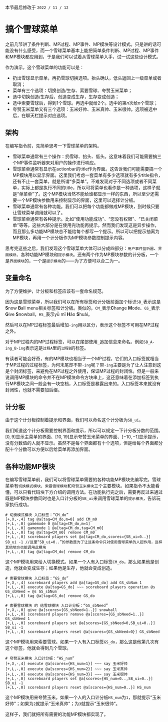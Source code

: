 本节最后修改于 `2022 / 11 / 12`

# 搞个雪球菜单

之前几节讲了条件判断、MP过程、MP事件、MP模块等设计模式。只是讲的话可能没有什么感受，而一个雪球菜单基本上能把简单条件判断、MP过程、MP事件和MP模块都应用到，于是我们可以试着从雪球菜单入手，试一试这些设计模式。

作为演示，这个雪球菜单的功能可以是：

- 扔出雪球显示菜单，再扔雪球切换选项。抬头确认，低头返回上一级菜单或者取消；
- 菜单有三个选项：切换创造/生存、索要雪球、夸赞玉米菜单；
- 选中切换创造/生存后，创造变成生存，生存变成创造；
- 选中索要雪球后，得到$1$个雪球。再选中就给$2$个。选中的第$n$次给$n$个雪球；
- 夸赞玉米菜单又有三个选项：玉米好帅、玉米真帅、玉米很帅。选项被选中后，在聊天栏提示对应选项。

## 架构

在编写指令前，先简单思考一下雪球菜单的架构。

- 雪球菜单通常有三个操作：扔雪球、抬头、低头。这意味着我们可能需要搞三个MP事件监听器来对用户的操作进行响应。
- 雪球菜单通常有显示在actionbar的title作为界面。这告诉我们可能需要搞一个MP模块用以显示界面。这里我们考虑一套菜单有多少选项就有多少title指令，还有不止一套菜单，就是所谓“多菜单”。不难发现对于不同选项或者不同菜单，实际上都是执行不同的title，所以可将菜单也看作是一种选项，这样子就是“单菜单”了。这个MP模块当然不能给谁都显示一样的东西，所以至少还需要一个MP模块参数用来控制显示的界面，这里可以选择计分板。
- 雪球菜单通常有各种功能。我们可以把每个功能都做成MP模块，到时候只要让雪球菜单调用就可以了。
- 雪球菜单通常有各种提示。比如“使用功能成功”、“您没有权限”、“已关闭菜单”等等。这些大部分是在使用完功能再提示。然而我们发现这是异步操作，而且那么多功能MP模块总不能给每个都写一个提示。所以可以把提示抽离为MP模块，再用一个计分板作为MP模块参数控制提示内容。

思考完这些之后，我们发现这个雪球菜单大体可以分成四部分：`用户事件监听器`、`界面模块`、各种功能MP模块和`提示模块`。还有两个作为MP模块参数的计分板，一个是`界面模块`的，一个是`提示模块`的——为了方便可以合二为一。

## 变量命名

为了方便维护，计分板和标签应该有一套命名规范。

因为这是雪球菜单，所以我们可以在所有标签和计分板前面加个标识`SB_`表示这是**S**now **B**all menu相关标签和计分板。类似的，`CM_`表示**C**hange **M**ode、`GS_`表示**G**ive **S**nowball，`HS_`表示yǜ mǐ **H**ǎo **S**huài。

然后可以在MP过程标签最后增加`-ing`用以区分，表示这个标签不可用在MP过程之外。

对于MP过程内的MP过程标签，可以在尾部使用`_`追加信息来命名。例如`SB_A-ing_B-ing`表示这是`过程A`里的`过程B`的标签。

有读者可能会好奇，有的MP模块也相当于一个MP过程，它们的入口标签就相当于MP过程的过程标签，为何末尾却不带`-ing`呢？带`-ing`主要是为了让人注意到这是个封闭标签，来避免在MP过程之外使用，保证MP过程的封闭性。但是一般来说调用MP模块的命令并不在MP模块命令方块串上，这还意味着在添加标签到执行MP模块之间一般会有一块空档，入口标签是暴露出来的。入口标签本来就没有封闭性，也就不需要加后缀。

## 计分板

由于这个计分板控制着提示和界面，我们可以命名这个计分板为`SB_ui`。

我们知道这个计分板需要控制界面和提示，所以可以规定一下计分板分数的范围。$[0,9]$显示主菜单的界面、$[10,19]$显示夸赞玉米菜单的界面、$[-10,-1]$显示提示，没有分数值的人就不显示。虽然不是每个界面都有十个选项，但是给每个界面都分配十个分数可以方便以后给菜单再添加界面。

## 各种功能MP模块

在编写雪球菜单前，我们可以将雪球菜单需要的各种功能MP模块先编写完。雪球菜单有`切换模式模块`、`索要雪球模块`和`夸赞玉米模块`三个主要模块。如果指令不太能看懂，可以只看代码块下方介绍的调用方法。在功能执行完之后，需要再反过来通过既是MP模块参数同时也是入口计分板的`SB_ui`来调用雪球菜单的`提示模块`，告诉玩家执行成功。

```
# 切换模式模块 入口标签：“CM_do”
[+,X,-,4] tag @a[tag=CM_do,m=0] add CM_m0
[+,L,-,0] gamemode 0 @a[tag=CM_do,m=1]
[+,L,-,0] gamemode 1 @a[tag=CM_do,tag=CM_m0]
[+,L,-,0] tag @a[tag=CM_m0] remove CM_m0
[+,L,-,0] scoreboard players set @a[tag=CM_do,scores={SB_ui=0..}] SB_ui -1 //这里“SB_ui=0..”的参数是为了让这条命令只对使用雪球菜单的人起作用，这样其他地方也能调用此模块
[+,L,-,0] tag @a[tag=CM_do] remove CM_do
```

这个MP模块用来给人切换模式。如果一个人有入口标签`CM_do`，那么如果他是创造，他就会变成生存；如果他是生存，他就会变成创造。

```
# 索要雪球模块 入口标签：“GS_do”
[+,X,-,4] scoreboard players add @a[tag=GS_do] add GS_sbNum 1
[+,L,-,0] execute @a[tag=GS_do] ~~~ scoreboard players operation @s GS_sbNeed = @s GS_sbNum
[+,L,-,0] tag @a[tag=GS_do] remove GS_do

# 索要雪球模块 的 给雪球模块 入口计分板：“GS_sbNeed”
[+,X,-,0] give @a[scores={GS_sbNeed=1..}] snowball
[+,L,-,0] scoreboard players remove @a[scores={GS_sbNeed=1..}] GS_sbNeed 1
[+,L,-,0] scoreboard players set @a[scores={GS_sbNeed=0,SB_ui=0..}] SB_ui -1
[+,L,-,0] scoreboard players reset @a[scores={GS_sbNeed=0}] GS_sbNeed
```

这个MP模块用来索要雪球。如果一个人有入口标签`GS_do`，那么这是他第几次有这个标签，他就会得到几个雪球。

```
# 夸赞玉米模块 入口计分板：“HS_num”
[+,X,-,4] execute @a[scores={HS_num=1}] ~~~ say 玉米好帅
[+,L,-,0] execute @a[scores={HS_num=2}] ~~~ say 玉米真帅
[+,L,-,0] execute @a[scores={HS_num=3}] ~~~ say 玉米很帅
[+,L,-,0] scoreboard players set @a[scores={HS_num=0..,SB_ui=0..}] SB_ui -1
[+,L,-,0] scoreboard players reset @a[scores={HS_num=0..}] HS_num
```

这个MP模块用来夸赞玉米。如果一个人的入口计分板`HS_num`为`1`，那就提示“玉米好帅”；如果为`2`就提示“玉米真帅”；为`3`就提示“玉米很帅”。

这样子，我们就把所有需要的功能MP模块都实现了。